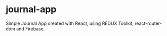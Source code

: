 ﻿# journal-app
Simple Journal App created with React, using REDUX Toolkit, react-router-dom and Firebase.
